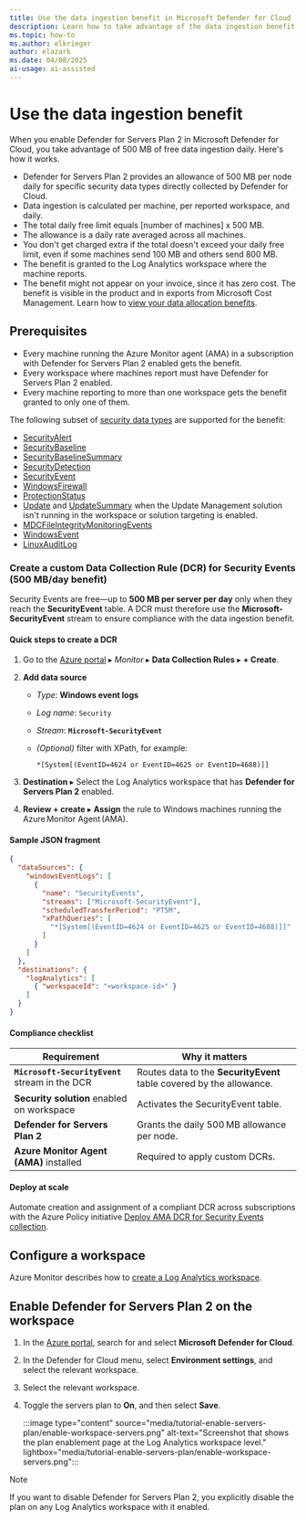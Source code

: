 ```yaml
---
title: Use the data ingestion benefit in Microsoft Defender for Cloud
description: Learn how to take advantage of the data ingestion benefit in Microsoft Defender for Cloud.
ms.topic: how-to
ms.author: elkrieger
author: elazark
ms.date: 04/08/2025
ai-usage: ai-assisted
---
```


# Use the data ingestion benefit

When you enable Defender for Servers Plan 2 in Microsoft Defender for Cloud, you take advantage of 500 MB of free data ingestion daily. Here's how it works.

- Defender for Servers Plan 2 provides an allowance of 500 MB per node daily for specific security data types directly collected by Defender for Cloud.
- Data ingestion is calculated per machine, per reported workspace, and daily.
- The total daily free limit equals [number of machines] x 500 MB.
- The allowance is a daily rate averaged across all machines.
- You don't get charged extra if the total doesn't exceed your daily free limit, even if some machines send 100 MB and others send 800 MB.
- The benefit is granted to the Log Analytics workspace where the machine reports.
- The benefit might not appear on your invoice, since it has zero cost. The benefit is visible in the product and in exports from Microsoft Cost Management. Learn how to  [view your data allocation benefits](/azure/azure-monitor/fundamentals/cost-usage#view-data-allocation-benefits).

## Prerequisites

- Every machine running the Azure Monitor agent (AMA) in a subscription with Defender for Servers Plan 2 enabled gets the benefit.
- Every workspace where machines report must have Defender for Servers Plan 2 enabled.
- Every machine reporting to more than one workspace gets the benefit granted to only one of them.

The following subset of  [security data types](/azure/azure-monitor/reference/tables-category#security) are supported for the benefit:

- [SecurityAlert](/azure/azure-monitor/reference/tables/securityalert)
- [SecurityBaseline](/azure/azure-monitor/reference/tables/securitybaseline)
- [SecurityBaselineSummary](/azure/azure-monitor/reference/tables/securitybaselinesummary)
- [SecurityDetection](/azure/azure-monitor/reference/tables/securitydetection)
- [SecurityEvent](/azure/azure-monitor/reference/tables/securityevent)
- [WindowsFirewall](/azure/azure-monitor/reference/tables/windowsfirewall)
- [ProtectionStatus](/azure/azure-monitor/reference/tables/protectionstatus)
- [Update](/azure/azure-monitor/reference/tables/update) and [UpdateSummary](/azure/azure-monitor/reference/tables/updatesummary) when the Update Management solution isn't running in the workspace or solution targeting is enabled.
- [MDCFileIntegrityMonitoringEvents](/azure/azure-monitor/reference/tables/mdcfileintegritymonitoringevents)
- [WindowsEvent](/azure/azure-monitor/reference/tables/windowsevent?branch=main)
- [LinuxAuditLog](/azure/azure-monitor/reference/tables/linuxauditlog)

### Create a custom Data Collection Rule (DCR) for Security Events (500 MB/day benefit)

Security Events are free—up to **500 MB per server per day** only when they reach the **SecurityEvent** table.  A DCR must therefore use the **Microsoft-SecurityEvent** stream to ensure compliance with the data ingestion benefit.

#### Quick steps to create a DCR

1. Go to the [Azure portal](https://portal.azure.com) ▸ *Monitor* ▸ **Data Collection Rules** ▸ **+ Create**.
2. **Add data source**  
   - *Type*: **Windows event logs**  
   - *Log name*: `Security`  
   - *Stream*: **`Microsoft-SecurityEvent`**  
   - *(Optional)* filter with XPath, for example:

     ```xpath
     *[System[(EventID=4624 or EventID=4625 or EventID=4688)]]
     ```

3. **Destination** ▸ Select the Log Analytics workspace that has **Defender for Servers Plan 2** enabled.
4. **Review + create** ▸ **Assign** the rule to Windows machines running the Azure Monitor Agent (AMA).

#### Sample JSON fragment

```json
{
  "dataSources": {
    "windowsEventLogs": [
      {
        "name": "SecurityEvents",
        "streams": ["Microsoft-SecurityEvent"],
        "scheduledTransferPeriod": "PT5M",
        "xPathQueries": [
          "*[System[(EventID=4624 or EventID=4625 or EventID=4688)]]"
        ]
      }
    ]
  },
  "destinations": {
    "logAnalytics": [
      { "workspaceId": "<workspace-id>" }
    ]
  }
}
```

#### Compliance checklist

| Requirement | Why it matters |
|-------------|----------------|
| **`Microsoft-SecurityEvent`** stream in the DCR | Routes data to the **SecurityEvent** table covered by the allowance. |
| **Security solution** enabled on workspace | Activates the SecurityEvent table. |
| **Defender for Servers Plan 2** | Grants the daily 500 MB allowance per node. |
| **Azure Monitor Agent (AMA)** installed | Required to apply custom DCRs. |

#### Deploy at scale

Automate creation and assignment of a compliant DCR across subscriptions with the Azure Policy initiative [Deploy AMA DCR for Security Events collection](
https://github.com/Azure/Microsoft-Defender-for-Cloud/tree/main/Policy/Deploy%20AMA%20DCR%20for%20Security%20Events%20collection).

## Configure a workspace

Azure Monitor describes how to [create a Log Analytics workspace](/azure/azure-monitor/logs/quick-create-workspace).

## Enable Defender for Servers Plan 2 on the workspace

1. In the [Azure portal](https://portal.azure.com), search for and select **Microsoft Defender for Cloud**.

1. In the Defender for Cloud menu, select **Environment settings**, and select the relevant workspace.

1. Select the relevant workspace.

1. Toggle the servers plan to **On**, and then select **Save**.

    :::image type="content" source="media/tutorial-enable-servers-plan/enable-workspace-servers.png" alt-text="Screenshot that shows the plan enablement page at the Log Analytics workspace level." lightbox="media/tutorial-enable-servers-plan/enable-workspace-servers.png":::

> [!NOTE]
> If you want to disable Defender for Servers Plan 2, you explicitly disable the plan on any Log Analytics workspace with it enabled.

